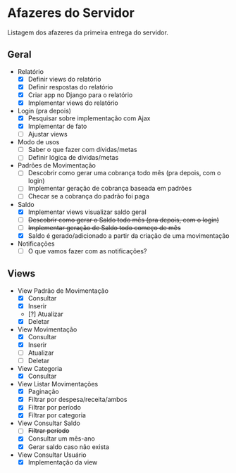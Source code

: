 # Afazeres do Servidor
Listagem dos afazeres da primeira entrega do servidor.

## Geral
-  Relatório 
	- [x] Definir views do relatório
	- [x] Definir respostas do relatório
	- [x] Criar app no Django para o relatório
	- [x] Implementar views do relatório
- Login (pra depois)
	- [x] Pesquisar sobre implementação com Ajax
	- [x] Implementar de fato
	- [ ] Ajustar views
- Modo de usos
	- [ ] Saber o que fazer com dívidas/metas
	- [ ] Definir lógica de dívidas/metas
- Padrões de Movimentação
	- [ ] Descobrir como gerar uma cobrança todo mês (pra depois, com o login)
	- [ ] Implementar geração de cobrança baseada em padrões
	- [ ] Checar se a cobrança do padrão foi paga
- Saldo
	- [X] Implementar views visualizar saldo geral
	- [ ] ~~Descobrir como gerar o Saldo todo mês (pra depois, com o login)~~
	- [ ] ~~Implementar geração de Saldo todo começo de mês~~
	- [x] Saldo é gerado/adicionado a partir da criação de uma movimentação
- Notificações
	- [ ] O que vamos fazer com as notificações?
	
## Views
- View Padrão de Movimentação
	- [x] Consultar
	- [x] Inserir
	- [?] Atualizar
	- [x] Deletar
- View Movimentação
	- [x] Consultar
	- [x] Inserir
	- [ ] Atualizar
	- [ ] Deletar 
- View Categoria
	- [x] Consultar
- View Listar Movimentações
	- [x] Paginação 
	- [x] Filtrar por despesa/receita/ambos  
	- [x] Filtrar por período 
	- [x] Filtrar por categoria 
- View Consultar Saldo
	- [ ] ~~Filtrar período~~
	- [x] Consultar um mês-ano
	- [x] Gerar saldo caso não exista
- View Consultar Usuário
	- [x] Implementação da view